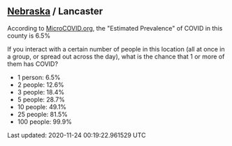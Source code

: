 
## [Nebraska](/united-states/nebraska) / Lancaster

According to [MicroCOVID.org](http://microcovid.org),
the "Estimated Prevalence" of COVID in this county is 6.5%

If you interact with a certain number of people in this location
(all at once in a group, or spread out across the day), what is the chance that
1 or more of them has COVID?

- 1 person: 6.5%
- 2 people: 12.6%
- 3 people: 18.4%
- 5 people: 28.7%
- 10 people: 49.1%
- 25 people: 81.5%
- 100 people: 99.9%

Last updated: 2020-11-24 00:19:22.961529 UTC

